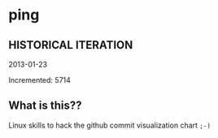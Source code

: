 # ping

## HISTORICAL ITERATION
2013-01-23

Incremented: 5714

## What is this?? 
Linux skills to hack the github commit visualization chart `;-)`
